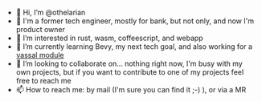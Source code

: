 - 👋 Hi, I’m @othelarian
- 👔 I'm a former tech engineer, mostly for bank, but not only, and now I'm product owner
- 👀 I’m interested in rust, wasm, coffeescript, and webapp
- 🌱 I’m currently learning Bevy, my next tech goal, and also working for a [vassal module](https://github.com/othelarian/literate-waffle)
- 💞️ I’m looking to collaborate on... nothing right now, I'm busy with my own projects, but if you want to contribute to one of my projects feel free to reach me
- 📫 How to reach me: by mail (I'm sure you can find it ;-) ), or via a MR

<!---
othelarian/othelarian is a ✨ special ✨ repository because its `README.md` (this file) appears on your GitHub profile.
You can click the Preview link to take a look at your changes.
--->
